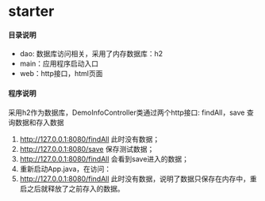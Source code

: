 # starter
#### 目录说明
* dao: 数据库访问相关，采用了内存数据库：h2
* main：应用程序启动入口
* web：http接口，html页面

#### 程序说明
采用h2作为数据库，DemoInfoController类通过两个http接口: findAll，save 查询数据和存入数据
1. http://127.0.0.1:8080/findAll 此时没有数据；
2. http://127.0.0.1:8080/save 保存测试数据；
3. http://127.0.0.1:8080/findAll 会看到save进入的数据；
4. 重新启动App.java，在访问：
5. http://127.0.0.1:8080/findAll 此时没有数据，说明了数据只保存在内存中，重启之后就释放了之前存入的数据。